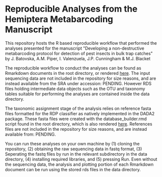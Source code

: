 # Reproducible Analyses from the Hemiptera Metabarcoding Manuscript

This repository hosts the R based reproducible workflow that performed the analyses presented for the manuscript "Developing a non-destructive metabarcoding protocol for detection of pest insects in bulk trap catches" by J. Batovska, A.M. Piper, I. Valenzuela, J.P. Cunningham & M.J. Blacket

The reproducible workflow to conduct the analyses can be found as Rmarkdown documents in the root directory, or rendered [here](https://alexpiper.github.io/HemipteraMetabarcodingMS/hemiptera_metabarcoding.html). The input sequencing data are not included in the repository for size reasons, and are instead available from the SRA under accession: PENDING. However RDS files holding intermediate data objects such as the OTU and taxonomy tables suitable for performing the analyses are contained inside the data directory.

The taxonomic assignment stage of the analysis relies on reference fasta files formatted for the RDP classifier as natively implemented in the DADA2 package. These fasta files were created with the database_builder.rmd script found in the root directory, which is also rendered [here](https://alexpiper.github.io/HemipteraMetabarcodingMS/database_builder.html). References files are not included in the repository for size reasons, and are instead available from: PENDING.

You can run these analyses on your own machine by (1) cloning the repository, (2) obtaining the raw sequencing data in fastq format, (3) Seperating the fastq files by run in the relevant subdirectory in the data directory, (4) installing required libraries, and (5) pressing Run. Even without the sequencing data, the analysis and plotting portion of each Rmarkdown document can be run using the stored rds files in the data directory.

